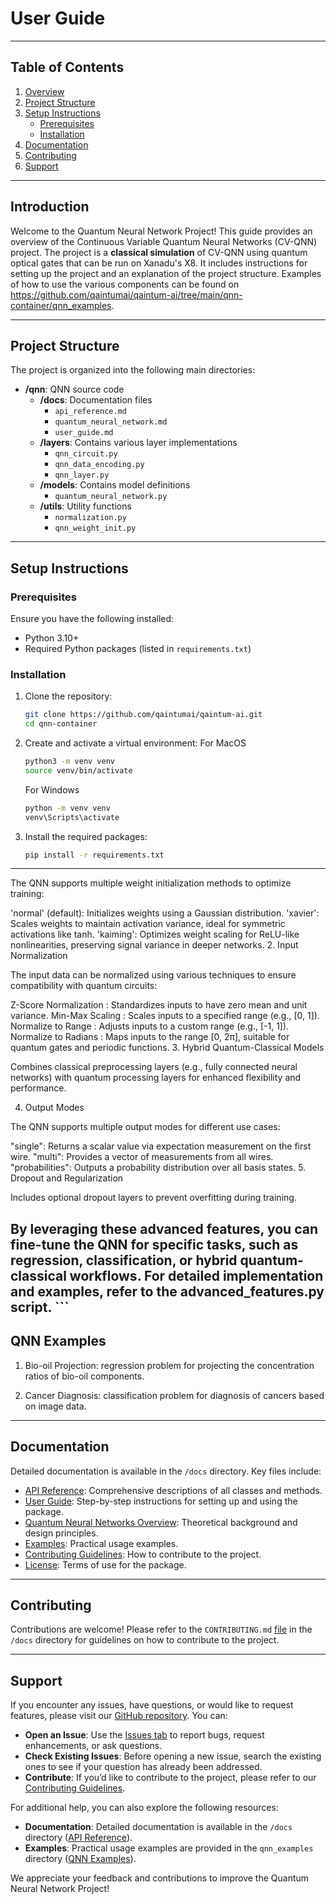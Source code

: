 # User Guide

---

## Table of Contents
1. [Overview](#overview)
2. [Project Structure](#project-structure)
3. [Setup Instructions](#setup-instructions)
    - [Prerequisites](#prerequisites)
    - [Installation](#installation)
4. [Documentation](#documentation)
5. [Contributing](#contributing)
6. [Support](#license)

---

## Introduction

Welcome to the Quantum Neural Network Project! This guide provides an overview of the Continuous Variable Quantum Neural Networks (CV-QNN) project. The project is a **classical simulation** of CV-QNN using quantum optical gates that can be run on Xanadu's X8. It includes instructions for setting up the project and an explanation of the project structure. Examples of how to use the various components can be found on https://github.com/qaintumai/qaintum-ai/tree/main/qnn-container/qnn_examples.

---

## Project Structure

The project is organized into the following main directories:

- **/qnn**: QNN source code
  - **/docs**: Documentation files
    - `api_reference.md`
    - `quantum_neural_network.md`
    - `user_guide.md`
  - **/layers**: Contains various layer implementations
    - `qnn_circuit.py`
    - `qnn_data_encoding.py`
    - `qnn_layer.py`
  - **/models**: Contains model definitions
    - `quantum_neural_network.py`
  - **/utils**: Utility functions
    - `normalization.py`
    - `qnn_weight_init.py`

---

## Setup Instructions

### **Prerequisites**

Ensure you have the following installed:

- Python 3.10+
- Required Python packages (listed in `requirements.txt`)


### **Installation**

1. Clone the repository:
    ```bash
    git clone https://github.com/qaintumai/qaintum-ai.git
    cd qnn-container
    ```
2. Create and activate a virtual environment:
    For MacOS
    ```bash
    python3 -m venv venv
    source venv/bin/activate
    ```
    For Windows
    ```bash
    python -m venv venv
    venv\Scripts\activate
    ```
3. Install the required packages:
    ```bash
    pip install -r requirements.txt
    ```

---



The QNN supports multiple weight initialization methods to optimize training:

'normal' (default): Initializes weights using a Gaussian distribution.
'xavier': Scales weights to maintain activation variance, ideal for symmetric activations like tanh.
'kaiming': Optimizes weight scaling for ReLU-like nonlinearities, preserving signal variance in deeper networks.
 2. Input Normalization

The input data can be normalized using various techniques to ensure compatibility with quantum circuits:

Z-Score Normalization : Standardizes inputs to have zero mean and unit variance.
Min-Max Scaling : Scales inputs to a specified range (e.g., [0, 1]).
Normalize to Range : Adjusts inputs to a custom range (e.g., [-1, 1]).
Normalize to Radians : Maps inputs to the range [0, 2π], suitable for quantum gates and periodic functions.
 3. Hybrid Quantum-Classical Models

Combines classical preprocessing layers (e.g., fully connected neural networks) with quantum processing layers for enhanced flexibility and performance.

4. Output Modes

The QNN supports multiple output modes for different use cases:

"single": Returns a scalar value via expectation measurement on the first wire.
"multi": Provides a vector of measurements from all wires.
"probabilities": Outputs a probability distribution over all basis states.
 5. Dropout and Regularization

Includes optional dropout layers to prevent overfitting during training.

By leveraging these advanced features, you can fine-tune the QNN for specific tasks, such as regression, classification, or hybrid quantum-classical workflows. For detailed implementation and examples, refer to the advanced_features.py script. ```
---

## QNN Examples

1. Bio-oil Projection: regression problem for projecting the concentration ratios of bio-oil components.

2. Cancer Diagnosis: classification problem for diagnosis of cancers based on image data.

---

## Documentation

Detailed documentation is available in the `/docs` directory. Key files include:

- [API Reference](https://github.com/qaintumai/qaintum-ai/blob/main/qnn-container/docs/api_reference.md): Comprehensive descriptions of all classes and methods.
- [User Guide](https://github.com/qaintumai/qaintum-ai/blob/main/qnn-container/docs/user_guide.md): Step-by-step instructions for setting up and using the package.
- [Quantum Neural Networks Overview](hhttps://github.com/qaintumai/qaintum-ai/blob/main/qnn-container/docs/quantum_neural_network_overview.md): Theoretical background and design principles.
- [Examples](https://github.com/qaintumai/qaintum-ai/tree/main/qnn-container/qnn_examples): Practical usage examples.
- [Contributing Guidelines](https://github.com/qaintumai/qaintum-ai/blob/main/CONTRIBUTING.md): How to contribute to the project.
- [License](https://github.com/qaintumai/qaintum-ai/blob/main/LICENSE): Terms of use for the package.
---

## Contributing

Contributions are welcome! Please refer to the `CONTRIBUTING.md` [file](https://github.com/qaintumai/qaintum-ai/blob/main/CONTRIBUTING.md) in the `/docs` directory for guidelines on how to contribute to the project.

---

## Support

If you encounter any issues, have questions, or would like to request features, please visit our [GitHub repository](https://github.com/qaintumai/qaintum-ai/qnn-container). You can:

- **Open an Issue**: Use the [Issues tab](https://github.com/qaintumai/qaintum-ai/issues) to report bugs, request enhancements, or ask questions.
- **Check Existing Issues**: Before opening a new issue, search the existing ones to see if your question has already been addressed.
- **Contribute**: If you’d like to contribute to the project, please refer to our [Contributing Guidelines](#contributing).

For additional help, you can also explore the following resources:

- **Documentation**: Detailed documentation is available in the `/docs` directory ([API Reference](#documentation)).
- **Examples**: Practical usage examples are provided in the `qnn_examples` directory ([QNN Examples](https://github.com/qaintumai/qaintum-ai/tree/main/qnn-container/qnn_examples)).

We appreciate your feedback and contributions to improve the Quantum Neural Network Project!